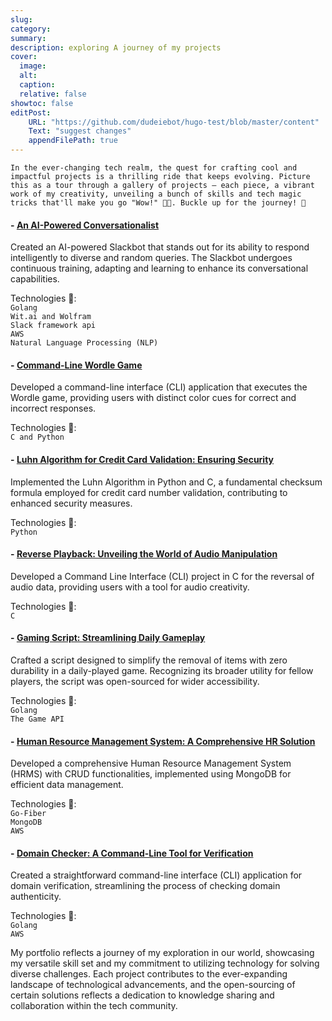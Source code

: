 ```yaml
---
slug:
category:
summary:
description: exploring A journey of my projects
cover:
  image:
  alt:
  caption:
  relative: false
showtoc: false
editPost:
    URL: "https://github.com/dudeiebot/hugo-test/blob/master/content"
    Text: "suggest changes"
    appendFilePath: true 
---
```


`In the ever-changing tech realm, the quest for crafting cool and impactful projects is a thrilling ride that keeps evolving. Picture this as a tour through a gallery of projects – each piece, a vibrant work of my creativity, unveiling a bunch of skills and tech magic tricks that'll make you go "Wow!" 🎩✨. Buckle up for the journey! 🚀`

#### - [An AI-Powered Conversationalist](https://github.com/Dudeiebot/AI-Bot)
Created an AI-powered Slackbot that stands out for its ability to respond intelligently to diverse and random queries. The Slackbot undergoes continuous training, adapting and learning to enhance its conversational capabilities.  
   
 Technologies 🧰:  
`Golang`  
`Wit.ai and Wolfram`  
`Slack framework api`  
`AWS`  
`Natural Language Processing (NLP)`  

#### - [Command-Line Wordle Game](https://github.com/Dudeiebot/wordle)
Developed a command-line interface (CLI) application that executes the Wordle game, providing users with distinct color cues for correct and incorrect responses.  

Technologies 🧰:  
  `C and Python`

#### - [Luhn Algorithm for Credit Card Validation: Ensuring Security](https://github.com/Dudeiebot/The-luhn-algorithm)
Implemented the Luhn Algorithm in Python and C, a fundamental checksum formula employed for credit card number validation, contributing to enhanced security measures.  

Technologies 🧰:  
  `Python`

#### - [Reverse Playback: Unveiling the World of Audio Manipulation](https://github.com/Dudeiebot/reverse)
Developed a Command Line Interface (CLI) project in C for the reversal of audio data, providing users with a tool for audio creativity.

Technologies 🧰:  
`C`

#### - [Gaming Script: Streamlining Daily Gameplay](https://github.com/Dudeiebot/RemGame)
Crafted a script designed to simplify the removal of items with zero durability in a daily-played game. Recognizing its broader utility for fellow players, the script was open-sourced for wider accessibility.  

Technologies 🧰:  
  `Golang`  
  `The Game API`  

#### - [Human Resource Management System: A Comprehensive HR Solution](https://github.com/Dudeiebot/an-HRMS)
Developed a comprehensive Human Resource Management System (HRMS) with CRUD functionalities, implemented using MongoDB for efficient data management.  

Technologies 🧰:  
  `Go-Fiber`  
  `MongoDB`  
  `AWS`

#### - [Domain Checker: A Command-Line Tool for Verification](https://github.com/Dudeiebot/email-v)
Created a straightforward command-line interface (CLI) application for domain verification, streamlining the process of checking domain authenticity.  

Technologies 🧰:  
  `Golang`  
  `AWS`

My portfolio reflects a journey of my exploration in our world, showcasing my versatile skill set and my commitment to utilizing technology for solving diverse challenges. Each project contributes to the ever-expanding landscape of technological advancements, and the open-sourcing of certain solutions reflects a dedication to knowledge sharing and collaboration within the tech community.
